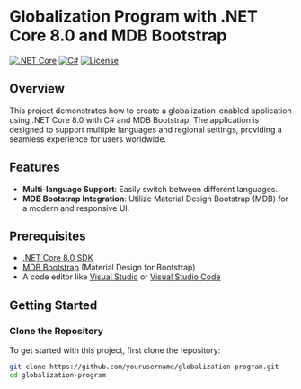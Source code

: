 # Globalization Program with .NET Core 8.0 and MDB Bootstrap

[![.NET Core](https://img.shields.io/badge/.NET_Core-8.0-blue.svg)](https://dotnet.microsoft.com/download/dotnet/8.0)
[![C#](https://img.shields.io/badge/C%23-red.svg)](https://dotnet.microsoft.com/download/dotnet/8.0)
[![License](https://img.shields.io/github/license/yourusername/globalization-program)](https://github.com/yourusername/globalization-program/blob/main/LICENSE)

## Overview

This project demonstrates how to create a globalization-enabled application using .NET Core 8.0 with C# and MDB Bootstrap. The application is designed to support multiple languages and regional settings, providing a seamless experience for users worldwide.

## Features

- **Multi-language Support**: Easily switch between different languages.
- **MDB Bootstrap Integration**: Utilize Material Design Bootstrap (MDB) for a modern and responsive UI.

## Prerequisites

- [.NET Core 8.0 SDK](https://dotnet.microsoft.com/download/dotnet/8.0)
- [MDB Bootstrap](https://mdbootstrap.com/) (Material Design for Bootstrap)
- A code editor like [Visual Studio](https://visualstudio.microsoft.com/) or [Visual Studio Code](https://code.visualstudio.com/)

## Getting Started

### Clone the Repository

To get started with this project, first clone the repository:

```bash
git clone https://github.com/yourusername/globalization-program.git
cd globalization-program


